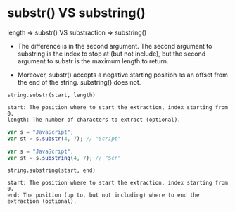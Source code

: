 # substr() VS substring()

length => substr() VS substraction => substring()

- The difference is in the second argument. The second argument to substring is the index to stop at (but not include), but the second argument to substr is the maximum length to return.

- Moreover, substr() accepts a negative starting position as an offset from the end of the string. substring() does not.

```
string.substr(start, length)

start: The position where to start the extraction, index starting from 0.
length: The number of characters to extract (optional).

```

```js
var s = "JavaScript";
var st = s.substr(4, 7); // "Script"

var s = "JavaScript";
var st = s.substring(4, 7); // "Scr"
```

```
string.substring(start, end)

start: The position where to start the extraction, index starting from 0.
end: The position (up to, but not including) where to end the extraction (optional).
```
